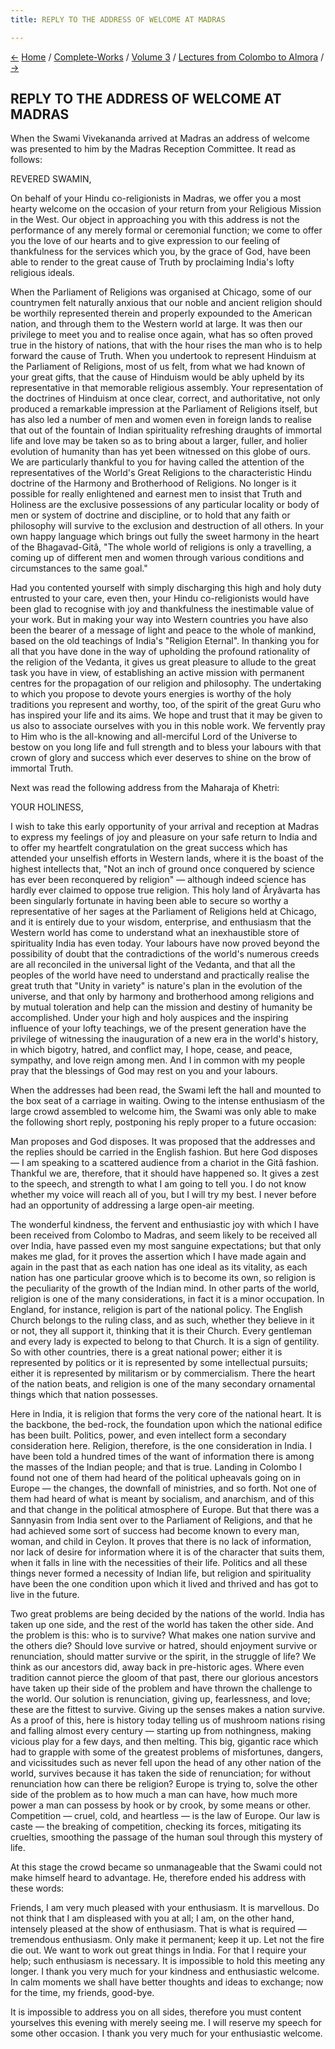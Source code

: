 ```yaml
---
title: REPLY TO THE ADDRESS OF WELCOME AT MADRAS

---
```

<div>

[←](the_mission_of_the_vedanta.htm) [Home](../../../index.htm) /
[Complete-Works](../../complete_works.htm) / [Volume
3](../volume_3_contents.htm) / [Lectures from Colombo to
Almora](lectures_from_colombo_to_almora_contents.htm)
/ [→](my_plan_of_campaign.htm)

  

## REPLY TO THE ADDRESS OF WELCOME AT MADRAS

When the Swami Vivekananda arrived at Madras an address of welcome was
presented to him by the Madras Reception Committee. It read as follows:

REVERED SWAMIN,

On behalf of your Hindu co-religionists in Madras, we offer you a most
hearty welcome on the occasion of your return from your Religious
Mission in the West. Our object in approaching you with this address is
not the performance of any merely formal or ceremonial function; we come
to offer you the love of our hearts and to give expression to our
feeling of thankfulness for the services which you, by the grace of God,
have been able to render to the great cause of Truth by proclaiming
India's lofty religious ideals.

When the Parliament of Religions was organised at Chicago, some of our
countrymen felt naturally anxious that our noble and ancient religion
should be worthily represented therein and properly expounded to the
American nation, and through them to the Western world at large. It was
then our privilege to meet you and to realise once again, what has so
often proved true in the history of nations, that with the hour rises
the man who is to help forward the cause of Truth. When you undertook to
represent Hinduism at the Parliament of Religions, most of us felt, from
what we had known of your great gifts, that the cause of Hinduism would
be ably upheld by its representative in that memorable religious
assembly. Your representation of the doctrines of Hinduism at once
clear, correct, and authoritative, not only produced a remarkable
impression at the Parliament of Religions itself, but has also led a
number of men and women even in foreign lands to realise that out of the
fountain of Indian spirituality refreshing draughts of immortal life and
love may be taken so as to bring about a larger, fuller, and holier
evolution of humanity than has yet been witnessed on this globe of ours.
We are particularly thankful to you for having called the attention of
the representatives of the World's Great Religions to the characteristic
Hindu doctrine of the Harmony and Brotherhood of Religions. No longer is
it possible for really enlightened and earnest men to insist that Truth
and Holiness are the exclusive possessions of any particular locality or
body of men or system of doctrine and discipline, or to hold that any
faith or philosophy will survive to the exclusion and destruction of all
others. In your own happy language which brings out fully the sweet
harmony in the heart of the Bhagavad-Gitâ, "The whole world of religions
is only a travelling, a coming up of different men and women through
various conditions and circumstances to the same goal."

Had you contented yourself with simply discharging this high and holy
duty entrusted to your care, even then, your Hindu co-religionists would
have been glad to recognise with joy and thankfulness the inestimable
value of your work. But in making your way into Western countries you
have also been the bearer of a message of light and peace to the whole
of mankind, based on the old teachings of India's "Religion Eternal". In
thanking you for all that you have done in the way of upholding the
profound rationality of the religion of the Vedanta, it gives us great
pleasure to allude to the great task you have in view, of establishing
an active mission with permanent centres for the propagation of our
religion and philosophy. The undertaking to which you propose to devote
yours energies is worthy of the holy traditions you represent and
worthy, too, of the spirit of the great Guru who has inspired your life
and its aims. We hope and trust that it may be given to us also to
associate ourselves with you in this noble work. We fervently pray to
Him who is the all-knowing and all-merciful Lord of the Universe to
bestow on you long life and full strength and to bless your labours with
that crown of glory and success which ever deserves to shine on the brow
of immortal Truth.

Next was read the following address from the Maharaja of Khetri:

YOUR HOLINESS,

I wish to take this early opportunity of your arrival and reception at
Madras to express my feelings of joy and pleasure on your safe return to
India and to offer my heartfelt congratulation on the great success
which has attended your unselfish efforts in Western lands, where it is
the boast of the highest intellects that, "Not an inch of ground once
conquered by science has ever been reconquered by religion" — although
indeed science has hardly ever claimed to oppose true religion. This
holy land of Âryâvarta has been singularly fortunate in having been able
to secure so worthy a representative of her sages at the Parliament of
Religions held at Chicago, and it is entirely due to your wisdom,
enterprise, and enthusiasm that the Western world has come to understand
what an inexhaustible store of spirituality India has even today. Your
labours have now proved beyond the possibility of doubt that the
contradictions of the world's numerous creeds are all reconciled in the
universal light of the Vedanta, and that all the peoples of the world
have need to understand and practically realise the great truth that
"Unity in variety" is nature's plan in the evolution of the universe,
and that only by harmony and brotherhood among religions and by mutual
toleration and help can the mission and destiny of humanity be
accomplished. Under your high and holy auspices and the inspiring
influence of your lofty teachings, we of the present generation have the
privilege of witnessing the inauguration of a new era in the world's
history, in which bigotry, hatred, and conflict may, I hope, cease, and
peace, sympathy, and love reign among men. And I in common with my
people pray that the blessings of God may rest on you and your labours.

When the addresses had been read, the Swami left the hall and mounted to
the box seat of a carriage in waiting. Owing to the intense enthusiasm
of the large crowd assembled to welcome him, the Swami was only able to
make the following short reply, postponing his reply proper to a future
occasion:

Man proposes and God disposes. It was proposed that the addresses and
the replies should be carried in the English fashion. But here God
disposes — I am speaking to a scattered audience from a chariot in the
Gitâ fashion. Thankful we are, therefore, that it should have happened
so. It gives a zest to the speech, and strength to what I am going to
tell you. I do not know whether my voice will reach all of you, but I
will try my best. I never before had an opportunity of addressing a
large open-air meeting.

The wonderful kindness, the fervent and enthusiastic joy with which I
have been received from Colombo to Madras, and seem likely to be
received all over India, have passed even my most sanguine expectations;
but that only makes me glad, for it proves the assertion which I have
made again and again in the past that as each nation has one ideal as
its vitality, as each nation has one particular groove which is to
become its own, so religion is the peculiarity of the growth of the
Indian mind. In other parts of the world, religion is one of the many
considerations, in fact it is a minor occupation. In England, for
instance, religion is part of the national policy. The English Church
belongs to the ruling class, and as such, whether they believe in it or
not, they all support it, thinking that it is their Church. Every
gentleman and every lady is expected to belong to that Church. It is a
sign of gentility. So with other countries, there is a great national
power; either it is represented by politics or it is represented by some
intellectual pursuits; either it is represented by militarism or by
commercialism. There the heart of the nation beats, and religion is one
of the many secondary ornamental things which that nation possesses.

Here in India, it is religion that forms the very core of the national
heart. It is the backbone, the bed-rock, the foundation upon which the
national edifice has been built. Politics, power, and even intellect
form a secondary consideration here. Religion, therefore, is the one
consideration in India. I have been told a hundred times of the want of
information there is among the masses of the Indian people; and that is
true. Landing in Colombo I found not one of them had heard of the
political upheavals going on in Europe — the changes, the downfall of
ministries, and so forth. Not one of them had heard of what is meant by
socialism, and anarchism, and of this and that change in the political
atmosphere of Europe. But that there was a Sannyasin from India sent
over to the Parliament of Religions, and that he had achieved some sort
of success had become known to every man, woman, and child in Ceylon. It
proves that there is no lack of information, nor lack of desire for
information where it is of the character that suits them, when it falls
in line with the necessities of their life. Politics and all these
things never formed a necessity of Indian life, but religion and
spirituality have been the one condition upon which it lived and thrived
and has got to live in the future.

Two great problems are being decided by the nations of the world. India
has taken up one side, and the rest of the world has taken the other
side. And the problem is this: who is to survive? What makes one nation
survive and the others die? Should love survive or hatred, should
enjoyment survive or renunciation, should matter survive or the spirit,
in the struggle of life? We think as our ancestors did, away back in
pre-historic ages. Where even tradition cannot pierce the gloom of that
past, there our glorious ancestors have taken up their side of the
problem and have thrown the challenge to the world. Our solution is
renunciation, giving up, fearlessness, and love; these are the fittest
to survive. Giving up the senses makes a nation survive. As a proof of
this, here is history today telling us of mushroom nations rising and
falling almost every century — starting up from nothingness, making
vicious play for a few days, and then melting. This big, gigantic race
which had to grapple with some of the greatest problems of misfortunes,
dangers, and vicissitudes such as never fell upon the head of any other
nation of the world, survives because it has taken the side of
renunciation; for without renunciation how can there be religion? Europe
is trying to, solve the other side of the problem as to how much a man
can have, how much more power a man can possess by hook or by crook, by
some means or other. Competition — cruel, cold, and heartless — is the
law of Europe. Our law is caste — the breaking of competition, checking
its forces, mitigating its cruelties, smoothing the passage of the human
soul through this mystery of life.

At this stage the crowd became so unmanageable that the Swami could not
make himself heard to advantage. He, therefore ended his address with
these words:

Friends, I am very much pleased with your enthusiasm. It is marvellous.
Do not think that I am displeased with you at all; I am, on the other
hand, intensely pleased at the show of enthusiasm. That is what is
required — tremendous enthusiasm. Only make it permanent; keep it up.
Let not the fire die out. We want to work out great things in India. For
that I require your help; such enthusiasm is necessary. It is impossible
to hold this meeting any longer. I thank you very much for your kindness
and enthusiastic welcome. In calm moments we shall have better thoughts
and ideas to exchange; now for the time, my friends, good-bye.

It is impossible to address you on all sides, therefore you must content
yourselves this evening with merely seeing me. I will reserve my speech
for some other occasion. I thank you very much for your enthusiastic
welcome.

</div>
